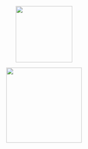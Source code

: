 <p align="center">
<img src="https://user-images.githubusercontent.com/37651620/128338296-d354830d-2a03-4616-81d8-88ac96df07f7.png" width=150>
</p>

<p align="center">
<img src="https://user-images.githubusercontent.com/37651620/128337613-dffc5ef3-3037-4721-ba05-2b795169ce8e.png" width=200 height=200>
</p>
